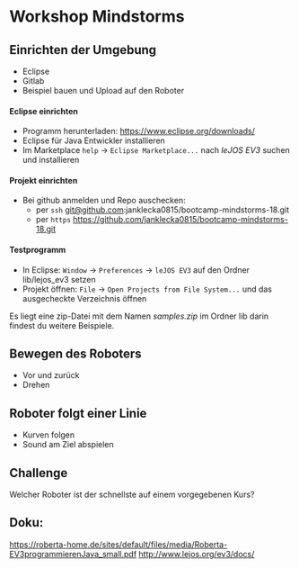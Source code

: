 # Workshop Mindstorms

## Einrichten der Umgebung
- Eclipse
- Gitlab
- Beispiel bauen und Upload auf den Roboter

#### Eclipse einrichten
- Programm herunterladen: https://www.eclipse.org/downloads/
- Eclipse für Java Entwickler installieren
- Im Marketplace `help` -> `Eclipse Marketplace...` nach *leJOS EV3* suchen und installieren

#### Projekt einrichten
- Bei github anmelden und Repo auschecken:
    - per `ssh` git@github.com:janklecka0815/bootcamp-mindstorms-18.git
    - per `https` https://github.com/janklecka0815/bootcamp-mindstorms-18.git

#### Testprogramm
- In Eclipse: `Window` -> `Preferences` -> `leJOS EV3` auf den Ordner lib/lejos_ev3 setzen
- Projekt öffnen: `File` -> `Open Projects from File System...` und das ausgecheckte Verzeichnis öffnen

Es liegt eine zip-Datei mit dem Namen *samples.zip* im Ordner lib darin findest du weitere Beispiele. 

## Bewegen des Roboters
- Vor und zurück
- Drehen

## Roboter folgt einer Linie
- Kurven folgen
- Sound am Ziel abspielen

## Challenge
Welcher Roboter ist der schnellste auf einem vorgegebenen Kurs?

## Doku:
https://roberta-home.de/sites/default/files/media/Roberta-EV3programmierenJava_small.pdf
http://www.lejos.org/ev3/docs/